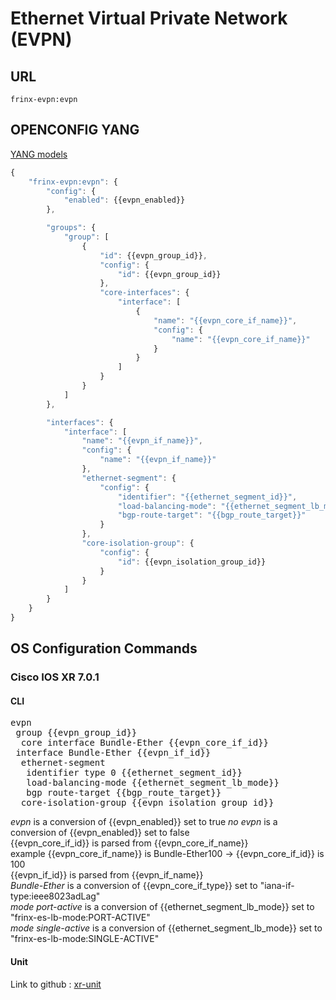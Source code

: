 # Ethernet Virtual Private Network (EVPN)

## URL

```
frinx-evpn:evpn
```

## OPENCONFIG YANG

[YANG models](https://github.com/FRINXio/openconfig/tree/master/evpn/src/main/yang)

```javascript
{
    "frinx-evpn:evpn": {
        "config": {
            "enabled": {{evpn_enabled}}
        },

        "groups": {
            "group": [
                {
                    "id": {{evpn_group_id}},
                    "config": {
                        "id": {{evpn_group_id}}
                    },
                    "core-interfaces": {
                        "interface": [
                            {
                                "name": "{{evpn_core_if_name}}",
                                "config": {
                                    "name": "{{evpn_core_if_name}}"
                                }
                            }
                        ]
                    }
                }
            ]
        },

        "interfaces": {
            "interface": [
                "name": "{{evpn_if_name}}",
                "config": {
                    "name": "{{evpn_if_name}}"
                },
                "ethernet-segment": {
                    "config": {
                        "identifier": "{{ethernet_segment_id}}",
                        "load-balancing-mode": "{{ethernet_segment_lb_mode}}",
                        "bgp-route-target": "{{bgp_route_target}}"
                    }
                },
                "core-isolation-group": {
                    "config": {
                        "id": {{evpn_isolation_group_id}}
                    }
                }
            ]
        }
    }
}
```

## OS Configuration Commands

### Cisco IOS XR 7.0.1

#### CLI

<pre>
evpn
 group {{evpn_group_id}}
  core interface Bundle-Ether {{evpn_core_if_id}}
 interface Bundle-Ether {{evpn_if_id}}
  ethernet-segment
   identifier type 0 {{ethernet_segment_id}}
   load-balancing-mode {{ethernet_segment_lb_mode}}
   bgp route-target {{bgp_route_target}}
  core-isolation-group {{evpn_isolation_group_id}}
</pre>

*evpn* is a conversion of {{evpn_enabled}} set to true
*no evpn* is a conversion of {{evpn_enabled}} set to false  
{{evpn_core_if_id}} is parsed from {{evpn_core_if_name}}  
example {{evpn_core_if_name}} is Bundle-Ether100 -> {{evpn_core_if_id}} is 100  
{{evpn_if_id}} is parsed from {{evpn_if_name}}  
*Bundle-Ether* is a conversion of {{evpn_core_if_type}} set to "iana-if-type:ieee8023adLag"  
*mode port-active* is a conversion of {{ethernet_segment_lb_mode}} set to "frinx-es-lb-mode:PORT-ACTIVE"  
*mode single-active* is a conversion of {{ethernet_segment_lb_mode}} set to "frinx-es-lb-mode:SINGLE-ACTIVE"  

#### Unit

Link to github : [xr-unit](https://github.com/FRINXio/unitopo-units/tree/master/xr/xr-7-evpn)

